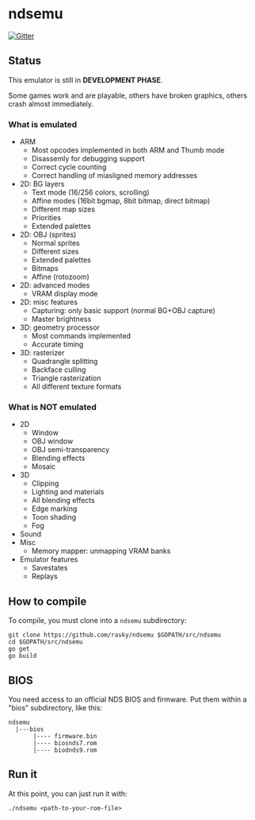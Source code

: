 # ndsemu

[![Gitter](https://badges.gitter.im/Join%20Chat.svg)](https://gitter.im/rasky/ndsemu?utm_source=badge&utm_medium=badge&utm_campaign=pr-badge&utm_content=badge)

## Status

This emulator is still in **DEVELOPMENT PHASE**.

Some games work and are playable, others have broken graphics, others crash
almost immediately.

### What is emulated

 * ARM
   * Most opcodes implemented in both ARM and Thumb mode
   * Disassemly for debugging support
   * Correct cycle counting
   * Correct handling of miasligned memory addresses
 * 2D: BG layers
   * Text mode (16/256 colors, scrolling)
   * Affine modes (16bit bgmap, 8bit bitmap, direct bitmap)
   * Different map sizes
   * Priorities
   * Extended palettes
 * 2D: OBJ (sprites)
   * Normal sprites
   * Different sizes
   * Extended palettes
   * Bitmaps
   * Affine (rotozoom)
 * 2D: advanced modes
   * VRAM display mode
 * 2D: misc features
   * Capturing: only basic support (normal BG+OBJ capture)
   * Master brightness
 * 3D: geometry processor
   * Most commands implemented
   * Accurate timing
 * 3D: rasterizer
   * Quadrangle splitting
   * Backface culling
   * Triangle rasterization
   * All different texture formats

### What is NOT emulated

 * 2D
   * Window
   * OBJ window
   * OBJ semi-transparency
   * Blending effects
   * Mosaic
 * 3D
   * Clipping
   * Lighting and materials
   * All blending effects
   * Edge marking
   * Toon shading
   * Fog
 * Sound
 * Misc
   * Memory mapper: unmapping VRAM banks
 * Emulator features
   * Savestates
   * Replays

## How to compile

To compile, you must clone into a `ndsemu` subdirectory:

    git clone https://github.com/rasky/ndsemu $GOPATH/src/ndsemu
    cd $GOPATH/src/ndsemu
    go get
    go build

## BIOS

You need access to an official NDS BIOS and firmware. Put them within a "bios" subdirectory, like this:

    ndsemu
      |---bios
           |---- firmware.bin
           |---- biosnds7.rom
           |---- biodnds9.rom

## Run it

At this point, you can just run it with:

    ./ndsemu <path-to-your-rom-file>


